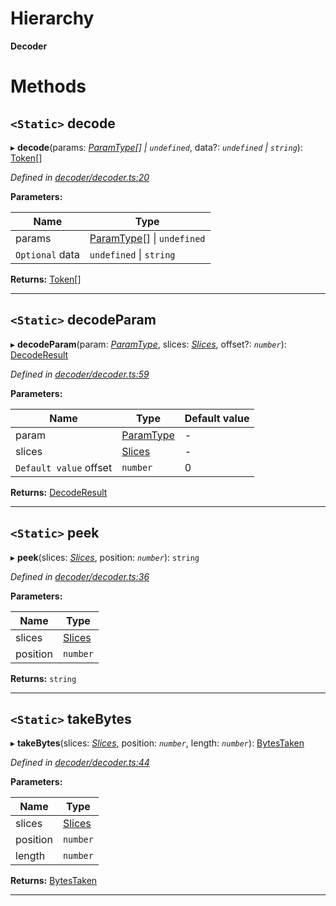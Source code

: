 

# Hierarchy

**Decoder**

# Methods

<a id="decode"></a>

## `<Static>` decode

▸ **decode**(params: *[ParamType](_spec_paramtype_paramtype_.paramtype.md)[] \| `undefined`*, data?: *`undefined` \| `string`*): [Token](_token_token_.token.md)[]

*Defined in [decoder/decoder.ts:20](https://github.com/paritytech/js-libs/blob/477f827/packages/abi/src/decoder/decoder.ts#L20)*

**Parameters:**

| Name | Type |
| ------ | ------ |
| params | [ParamType](_spec_paramtype_paramtype_.paramtype.md)[] \| `undefined` |
| `Optional` data | `undefined` \| `string` |

**Returns:** [Token](_token_token_.token.md)[]

___
<a id="decodeparam"></a>

## `<Static>` decodeParam

▸ **decodeParam**(param: *[ParamType](_spec_paramtype_paramtype_.paramtype.md)*, slices: *[Slices](../modules/_types_.md#slices)*, offset?: *`number`*): [DecodeResult](_decoder_decoderesult_.decoderesult.md)

*Defined in [decoder/decoder.ts:59](https://github.com/paritytech/js-libs/blob/477f827/packages/abi/src/decoder/decoder.ts#L59)*

**Parameters:**

| Name | Type | Default value |
| ------ | ------ | ------ |
| param | [ParamType](_spec_paramtype_paramtype_.paramtype.md) | - |
| slices | [Slices](../modules/_types_.md#slices) | - |
| `Default value` offset | `number` | 0 |

**Returns:** [DecodeResult](_decoder_decoderesult_.decoderesult.md)

___
<a id="peek"></a>

## `<Static>` peek

▸ **peek**(slices: *[Slices](../modules/_types_.md#slices)*, position: *`number`*): `string`

*Defined in [decoder/decoder.ts:36](https://github.com/paritytech/js-libs/blob/477f827/packages/abi/src/decoder/decoder.ts#L36)*

**Parameters:**

| Name | Type |
| ------ | ------ |
| slices | [Slices](../modules/_types_.md#slices) |
| position | `number` |

**Returns:** `string`

___
<a id="takebytes"></a>

## `<Static>` takeBytes

▸ **takeBytes**(slices: *[Slices](../modules/_types_.md#slices)*, position: *`number`*, length: *`number`*): [BytesTaken](_decoder_bytestaken_.bytestaken.md)

*Defined in [decoder/decoder.ts:44](https://github.com/paritytech/js-libs/blob/477f827/packages/abi/src/decoder/decoder.ts#L44)*

**Parameters:**

| Name | Type |
| ------ | ------ |
| slices | [Slices](../modules/_types_.md#slices) |
| position | `number` |
| length | `number` |

**Returns:** [BytesTaken](_decoder_bytestaken_.bytestaken.md)

___

